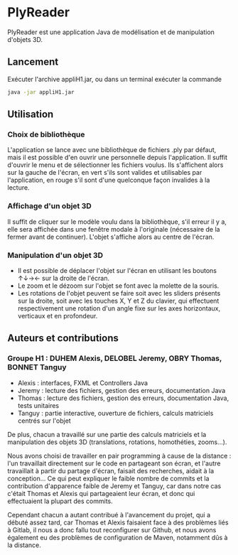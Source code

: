 # PlyReader

PlyReader est une application Java de modélisation et de manipulation d'objets 3D.

## Lancement

Exécuter l'archive appliH1.jar, ou dans un terminal exécuter la commande

```bash
java -jar appliH1.jar
```

## Utilisation

### Choix de bibliothèque
L'application se lance avec une bibliothèque de fichiers .ply par défaut, mais il est possible d'en ouvrir une personnelle depuis l'application. Il suffit d'ouvrir le menu et de sélectionner les fichiers voulus. Ils s'affichent alors sur la gauche de l'écran, en vert s'ils sont valides et utilisables par l'application, en rouge s'il sont d'une quelconque façon invalides à la lecture.

### Affichage d'un objet 3D
Il suffit de cliquer sur le modèle voulu dans la bibliothèque, s'il erreur il y a, elle sera affichée dans une fenêtre modale à l'originale (nécessaire de la fermer avant de continuer).
L'objet s'affiche alors au centre de l'écran.

### Manipulation d'un objet 3D
- Il est possible de déplacer l'objet sur l'écran en utilisant les boutons ↑↓→← sur la droite de l'écran.
- Le zoom et le dézoom sur l'objet se font avec la molette de la souris.
- Les rotations de l'objet peuvent se faire soit avec les sliders présents sur la droite, soit avec les touches X, Y et Z du clavier, qui effectuent respectivement une rotation d'un angle fixe sur les axes horizontaux, verticaux et en profondeur.

## Auteurs et contributions
### Groupe H1 : DUHEM Alexis, DELOBEL Jeremy, OBRY Thomas, BONNET Tanguy
- Alexis : interfaces, FXML et Controllers Java
- Jeremy : lecture des fichiers, gestion des erreurs, documentation Java
- Thomas : lecture des fichiers, gestion des erreurs, documentation Java, tests unitaires
- Tanguy : partie interactive, ouverture de fichiers, calculs matriciels centrés sur l'objet

De plus, chacun a travaillé sur une partie des calculs matriciels et la manipulation des objets 3D (translations, rotations, homothéties, zooms...).

Nous avons choisi de travailler en pair programming à cause de la distance : l'un travaillait directement sur le code en partageant son écran, et l'autre travaillait à partir du partage d'écran, faisait des recherches, aidait à la conception... Ce qui peut expliquer le faible nombre de commits et la contribution d'apparence faible de Jeremy et Tanguy, car dans notre cas c'était Thomas et Alexis qui partageaient leur écran, et donc qui effectuaient la plupart des commits.

Cependant chacun a autant contribué à l'avancement du projet, qui a débuté assez tard, car Thomas et Alexis faisaient face à des problèmes liés à Gitlab, il nous a donc fallu tout reconfigurer sur Github, et nous avons également eu des problèmes de configuration de Maven, notamment dûs à la distance.